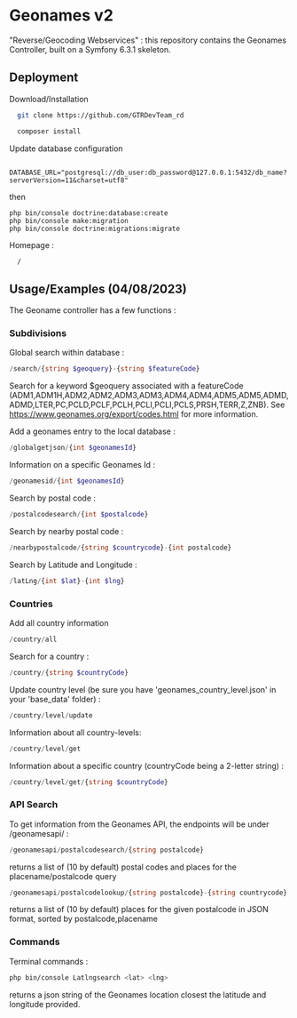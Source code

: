 # Geonames v2

"Reverse/Geocoding Webservices" : this repository contains the Geonames Controller, built on a Symfony 6.3.1 skeleton.

## Deployment

Download/Installation

```bash
  git clone https://github.com/GTRDevTeam_rd
```
```bash
  composer install
```
Update database configuration 
```doctrine
  DATABASE_URL="postgresql://db_user:db_password@127.0.0.1:5432/db_name?serverVersion=11&charset=utf8"
```
then 
```
php bin/console doctrine:database:create
php bin/console make:migration
php bin/console doctrine:migrations:migrate
```

Homepage :

```bash
  /
```
## Usage/Examples (04/08/2023)
The Geoname controller has a few functions :

### Subdivisions

Global search within database : 
```php
/search/{string $geoquery}-{string $featureCode}
```
Search for a keyword $geoquery associated with a featureCode (ADM1,ADM1H,ADM2,ADM2,ADM3,ADM3,ADM4,ADM4,ADM5,ADM5,ADMD,ADMD,LTER,PC,PCLD,PCLF,PCLH,PCLI,PCLI,PCLS,PRSH,TERR,Z,ZNB). See https://www.geonames.org/export/codes.html for more information.

Add a geonames entry to the local database :
```php
/globalgetjson/{int $geonamesId}
```
Information on a specific Geonames Id :
```php
/geonamesid/{int $geonamesId}
```
Search by postal code :
```php
/postalcodesearch/{int $postalcode}
```
Search by nearby postal code :
```php
/nearbypostalcode/{string $countrycode}-{int postalcode}
```
Search by Latitude and Longitude :
```php
/latLng/{int $lat}-{int $lng}
```
### Countries

Add all country information
```php
/country/all
```
Search for a country :
```php
/country/{string $countryCode}
```
Update country level (be sure you have 'geonames_country_level.json' in your 'base_data' folder) :
```php
/country/level/update
```
Information about all country-levels:
```php
/country/level/get
```
Information about a specific country (countryCode being a 2-letter string) :
```php
/country/level/get/{string $countryCode}
```

### API Search

To get information from the Geonames API, the endpoints will be under /geonamesapi/ : 

```php
/geonamesapi/postalcodesearch/{string postalcode}
```
returns a list of (10 by default) postal codes and places for the placename/postalcode query

```php
/geonamesapi/postalcodelookup/{string postalcode}-{string countrycode}
```
returns a list of (10 by default) places for the given postalcode in JSON format, sorted by postalcode,placename


### Commands

Terminal commands : 
```bash
php bin/console Latlngsearch <lat> <lng>
```
returns a json string of the Geonames location closest the latitude and longitude provided.